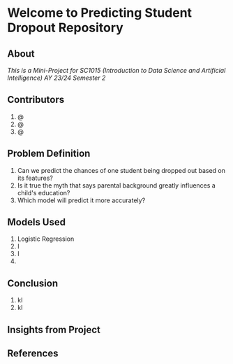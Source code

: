 # Welcome to Predicting Student Dropout Repository

## About

_This is a Mini-Project for SC1015 (Introduction to Data Science and Artificial Intelligence) AY 23/24 Semester 2_

## Contributors

1. @
2. @
3. @

## Problem Definition

1. Can we predict the chances of one student being dropped out based on its features?
2. Is it true the myth that says parental background greatly influences a child's education?
3. Which model will predict it more accurately?

## Models Used

1. Logistic Regression
2. l
3. l
4.

## Conclusion

1. kl
2. kl

## Insights from Project

## References
